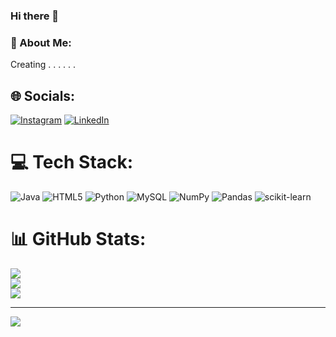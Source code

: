 ### Hi there 👋
### 💫 About Me:
Creating . . . . . .


## 🌐 Socials:
[![Instagram](https://img.shields.io/badge/Instagram-%23E4405F.svg?logo=Instagram&logoColor=white)](https://instagram.com/nirmitadebnath) [![LinkedIn](https://img.shields.io/badge/LinkedIn-%230077B5.svg?logo=linkedin&logoColor=white)](https://linkedin.com/in/nirmita-debnath-5a1b52201) 

# 💻 Tech Stack:
![Java](https://img.shields.io/badge/java-%23ED8B00.svg?style=for-the-badge&logo=java&logoColor=white) ![HTML5](https://img.shields.io/badge/html5-%23E34F26.svg?style=for-the-badge&logo=html5&logoColor=white) ![Python](https://img.shields.io/badge/python-3670A0?style=for-the-badge&logo=python&logoColor=ffdd54) ![MySQL](https://img.shields.io/badge/mysql-%2300f.svg?style=for-the-badge&logo=mysql&logoColor=white) ![NumPy](https://img.shields.io/badge/numpy-%23013243.svg?style=for-the-badge&logo=numpy&logoColor=white) ![Pandas](https://img.shields.io/badge/pandas-%23150458.svg?style=for-the-badge&logo=pandas&logoColor=white) ![scikit-learn](https://img.shields.io/badge/scikit--learn-%23F7931E.svg?style=for-the-badge&logo=scikit-learn&logoColor=white)
# 📊 GitHub Stats:
![](https://github-readme-stats.vercel.app/api?username=NirmitaDebnath&theme=radical&hide_border=false&include_all_commits=false&count_private=false)<br/>
![](https://github-readme-streak-stats.herokuapp.com/?user=NirmitaDebnath&theme=radical&hide_border=false)<br/>
![](https://github-readme-stats.vercel.app/api/top-langs/?username=NirmitaDebnath&theme=radical&hide_border=false&include_all_commits=false&count_private=false&layout=compact)

---
[![](https://visitcount.itsvg.in/api?id=NirmitaDebnath&icon=1&color=0)](https://visitcount.itsvg.in)

<!-- Proudly created with GPRM ( https://gprm.itsvg.in ) -->
